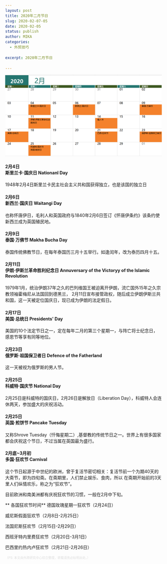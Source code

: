 ```yaml
---
layout: post
title: 2020年二月节日
slug: 2020-02-07-05
date: 2020-02-05
status: publish
author: MIKA
categories: 
  - 外贸技巧

excerpt: 2020年二月节日

---
```


![二月节日](./GoogleSkill/9.png)

#### 2月4日<br> 斯里兰卡·国庆日 Nationanl Day

1948年2月4日斯里兰卡民主社会主义共和国获得独立，也是该国的独立日

#### 2月6日<br> 新西兰·国庆日 Waitangi Day

也称怀唐伊日，毛利人和英国政府与1840年2月6日签订《怀唐伊条约》该条约使新西兰成为英国殖民地。

#### 2月9日<br> 泰国·万佛节 Makha Bucha Day

泰国传统佛教节日，在每年泰国历三月十五举行。如逢闰年，改为泰历四月十五。

#### 2月11日<br> 伊朗·伊斯兰革命胜利纪念日 Annuversary of the Victoryy of the Islamic Revolution

1979年1月，统治伊朗37年之久的巴列维国王被迫离开伊朗，流亡国外15年之久宗教领袖霍梅尼从法国回到德黑兰，
2月11日宣布接管政权，随后成立伊朗伊斯兰共和国，这一天被定位国庆日，现已成为伊朗的法定假日。

#### 2月17日<br> 美国·总统日 Presidents' Day

美国的10个法定节日之一，定在每年二月的第三个星期一，与阵亡将士纪念日，感恩节等享有同等地位。


#### 2月23日<br> 俄罗斯·祖国保卫者日 Defence of the Fatherland

这一天被视为俄罗斯的男人节。

#### 2月25日<br> 科威特·国庆节 National Day

2月25日是科威特的国庆日，2月26日是解放日（Liberation Day），科威特人会连休两天，参加盛大的庆祝活动。

#### 2月25日<br> 英国·煎饼节 Pancake Tuesday

又称Shrove Tuesday（忏悔星期二）,基督教的传统节日之一。世界上有很多国家都会庆祝这个节日，不过当属在英国最为盛行。

#### 2月底~3月初<br> 多国·狂欢节 Carnival

这个节日起源于中世纪的欧洲，曾于复活节密切相关：复活节前一个为期40天的大斋节，即为四旬斋。在斋期里，人们禁止娱乐、食肉，所以
在斋期开始前的3天里人们纵情欢乐，称之为“狂欢节”。

目前欧洲和南美洲都有庆祝狂欢节的习惯，一般在2月中下旬。

** 各国狂欢节时间**
德国玫瑰星期一狂欢节（2月24日）

威尼斯假面狂欢节（2月8日-2月25日）

法国尼斯狂欢节（2月15日-2月29日）

西班牙特内里费狂欢节（2月20日-3月1日）

巴西里约热内卢狂欢节（2月21日-2月26日）

<font color=#DCDCDC size=1>（PS: 本文由外跨研究中心综合整理，转载请务必标明出处。）</font>
